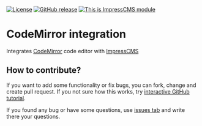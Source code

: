 [![License](https://img.shields.io/github/license/ImpressCMS/codemirror-integration.svg)](LICENSE)
	[![GitHub release](https://img.shields.io/github/release/ImpressCMS/codemirror-integration.svg)](https://github.com/ImpressCMS/codemirror-integration/releases)
		[![This is ImpressCMS module](https://img.shields.io/badge/ImpressCMS-module-F3AC03.svg)](http://impresscms.org)

# CodeMirror integration

Integrates [CodeMirror](https://github.com/codemirror/CodeMirror) code editor with [ImpressCMS](https://github.com/ImpressCMS/impresscms)

## How to contribute?

If you want to add some functionality or fix bugs, you can fork, change and create pull request. If you not sure how this works, try [interactive GitHub tutorial](https://try.github.io).

If you found any bug or have some questions, use [issues tab](https://github.com/ImpressCMS/codemirror-integration/issues) and write there your questions.
